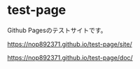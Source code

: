 # test-page

Github Pagesのテストサイトです。

https://nop892371.github.io/test-page/site/

https://nop892371.github.io/test-page/doc/
